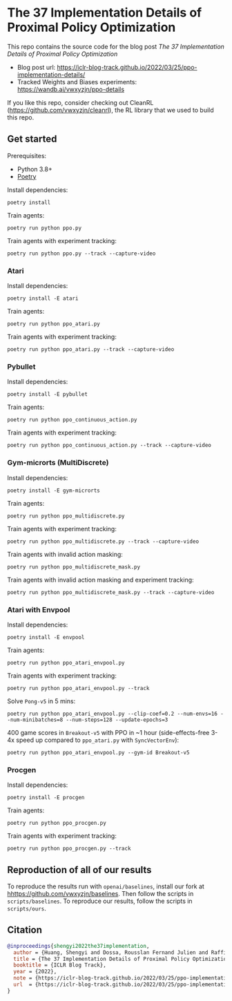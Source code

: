 # The 37 Implementation Details of Proximal Policy Optimization

This repo contains the source code for the blog post *The 37 Implementation Details of Proximal Policy Optimization*

* Blog post url: https://iclr-blog-track.github.io/2022/03/25/ppo-implementation-details/
* Tracked Weights and Biases experiments: https://wandb.ai/vwxyzjn/ppo-details

If you like this repo, consider checking out CleanRL (https://github.com/vwxyzjn/cleanrl), the RL library that we used to build this repo.


## Get started

Prerequisites:
* Python 3.8+
* [Poetry](https://python-poetry.org)

Install dependencies:
```
poetry install
```

Train agents:
```
poetry run python ppo.py
```

Train agents with experiment tracking:
```
poetry run python ppo.py --track --capture-video
```

### Atari
Install dependencies:
```
poetry install -E atari
```
Train agents:
```
poetry run python ppo_atari.py
```
Train agents with experiment tracking:
```
poetry run python ppo_atari.py --track --capture-video
```


### Pybullet
Install dependencies:
```
poetry install -E pybullet
```
Train agents:
```
poetry run python ppo_continuous_action.py
```
Train agents with experiment tracking:
```
poetry run python ppo_continuous_action.py --track --capture-video
```


### Gym-microrts (MultiDiscrete)

Install dependencies:
```
poetry install -E gym-microrts
```
Train agents:
```
poetry run python ppo_multidiscrete.py
```
Train agents with experiment tracking:
```
poetry run python ppo_multidiscrete.py --track --capture-video
```
Train agents with invalid action masking:
```
poetry run python ppo_multidiscrete_mask.py
```
Train agents with invalid action masking and experiment tracking:
```
poetry run python ppo_multidiscrete_mask.py --track --capture-video
```

### Atari with Envpool

Install dependencies:
```
poetry install -E envpool
```
Train agents:
```
poetry run python ppo_atari_envpool.py
```
Train agents with experiment tracking:
```
poetry run python ppo_atari_envpool.py --track
```
Solve `Pong-v5` in 5 mins:
```
poetry run python ppo_atari_envpool.py --clip-coef=0.2 --num-envs=16 --num-minibatches=8 --num-steps=128 --update-epochs=3
```
400 game scores in `Breakout-v5` with PPO in ~1 hour (side-effects-free 3-4x speed up compared to `ppo_atari.py` with `SyncVectorEnv`):
```
poetry run python ppo_atari_envpool.py --gym-id Breakout-v5
```


### Procgen

Install dependencies:
```
poetry install -E procgen
```
Train agents:
```
poetry run python ppo_procgen.py
```
Train agents with experiment tracking:
```
poetry run python ppo_procgen.py --track
```

## Reproduction of all of our results

To reproduce the results run with `openai/baselines`, install our fork at [hhttps://github.com/vwxyzjn/baselines](hhttps://github.com/vwxyzjn/baselines). Then follow the scripts in `scripts/baselines`. To reproduce our results, follow the scripts in `scripts/ours`.


## Citation

```bibtex
@inproceedings{shengyi2022the37implementation,
  author = {Huang, Shengyi and Dossa, Rousslan Fernand Julien and Raffin, Antonin and Kanervisto, Anssi and Wang, Weixun},
  title = {The 37 Implementation Details of Proximal Policy Optimization},
  booktitle = {ICLR Blog Track},
  year = {2022},
  note = {https://iclr-blog-track.github.io/2022/03/25/ppo-implementation-details/},
  url  = {https://iclr-blog-track.github.io/2022/03/25/ppo-implementation-details/}
}
```
